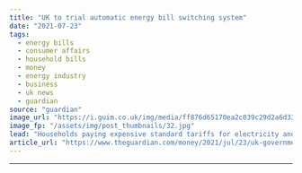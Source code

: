 ```yaml
---
title: "UK to trial automatic energy bill switching system"
date: "2021-07-23"
tags: 
  - energy bills
  - consumer affairs
  - household bills
  - money
  - energy industry
  - business
  - uk news
  - guardian
source: "guardian"
image_url: "https://i.guim.co.uk/img/media/ff876d65170ea2c039c29d2a6d333b01a9daf981/0_154_3500_2101/master/3500.jpg?width=460&quality=85&auto=format&fit=max&s=00fc742855b18149b83eed45403f9851"
image_fp: "/assets/img/post_thumbnails/32.jpg"
lead: "Households paying expensive standard tariffs for electricity and gas will be moved to cheaper deals, UK government saysHouseholds paying expensive standard tariffs for gas and electricity are to be automatically moved on to a cheaper deal as the gove..."
article_url: "https://www.theguardian.com/money/2021/jul/23/uk-government-to-trial-automatic-energy-bill-switching-system"
---
```


---
